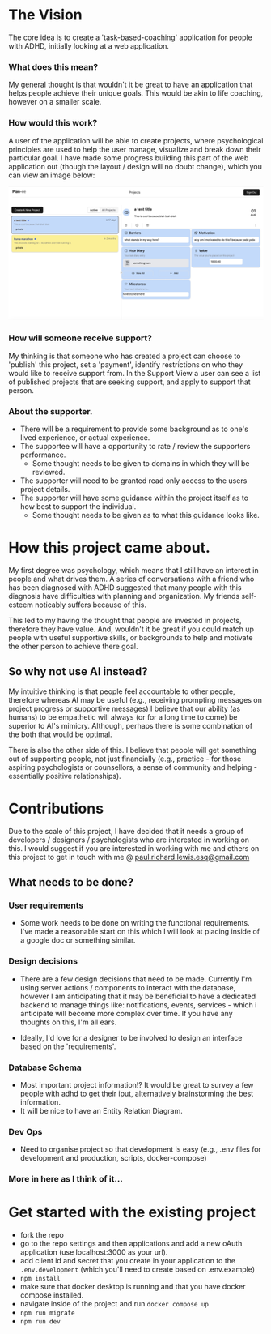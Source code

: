 # The Vision

The core idea is to create a 'task-based-coaching' application for people with ADHD, initially looking at a web application.

### What does this mean?

My general thought is that wouldn't it be great to have an application that helps people achieve their unique goals. This would be akin to life coaching, however on a smaller scale.

### How would this work?

A user of the application will be able to create projects, where psychological principles are used to help the user manage, visualize and break down their particular goal. I have made some progress building this part of the web application out (though the layout / design will no doubt change), which you can view an image below:

![Projects View](/public/images/projects-view.jpeg)

### How will someone receive support?

My thinking is that someone who has created a project can choose to 'publish' this project, set a 'payment', identify restrictions on who they would like to receive support from. In the Support View a user can see a list of published projects that are seeking support, and apply to support that person.

### About the supporter.

- There will be a requirement to provide some background as to one's lived experience, or actual experience.
- The supportee will have a opportunity to rate / review the supporters performance.
  - Some thought needs to be given to domains in which they will be reviewed.
- The supporter will need to be granted read only access to the users project details.
- The supporter will have some guidance within the project itself as to how best to support the individual.
  - Some thought needs to be given as to what this guidance looks like.

# How this project came about.

My first degree was psychology, which means that I still have an interest in people and what drives them. A series of conversations with a friend who has been diagnosed with ADHD suggested that many people with this diagnosis have difficulties with planning and organization. My friends self-esteem noticably suffers because of this.

This led to my having the thought that people are invested in projects, therefore they have value. And, wouldn't it be great if you could match up people with useful supportive skills, or backgrounds to help and motivate the other person to achieve there goal.

## So why not use AI instead?

My intuitive thinking is that people feel accountable to other people, therefore whereas AI may be useful (e.g., receiving prompting messages on project progress or supportive messages) I believe that our ability (as humans) to be empathetic will always (or for a long time to come) be superior to AI's mimicry. Although, perhaps there is some combination of the both that would be optimal.

There is also the other side of this. I believe that people will get something out of supporting people, not just financially (e.g., practice - for those aspiring psychologists or counsellors, a sense of community and helping - essentially positive relationships).

# Contributions

Due to the scale of this project, I have decided that it needs a group of developers / designers / psychologists who are interested in working on this. I would suggest if you are interested in working with me and others on this project to get in touch with me @ paul.richard.lewis.esq@gmail.com

## What needs to be done?

### User requirements

- Some work needs to be done on writing the functional requirements. I've made a reasonable start on this which I will look at placing inside of a google doc or something similar.

### Design decisions

- There are a few design decisions that need to be made. Currently I'm using server actions / components to interact with the database, however I am anticipating that it may be beneficial to have a dedicated backend to manage things like: notifications, events, services - which i anticipate will become more complex over time. If you have any thoughts on this, I'm all ears.

- Ideally, I'd love for a designer to be involved to design an interface based on the 'requirements'.

### Database Schema

- Most important project information!? It would be great to survey a few people with adhd to get their iput, alternatively brainstorming the best information.
- It will be nice to have an Entity Relation Diagram.

### Dev Ops

- Need to organise project so that development is easy (e.g., .env files for development and production, scripts, docker-compose)

### More in here as I think of it...

# Get started with the existing project

- fork the repo
- go to the repo settings and then applications and add a new oAuth application (use localhost:3000 as your url).
- add client id and secret that you create in your application to the `.env.development` (which you'll need to create based on .env.example)
- `npm install`
- make sure that docker desktop is running and that you have docker compose installed.
- navigate inside of the project and run `docker compose up`
- `npm run migrate`
- `npm run dev`
